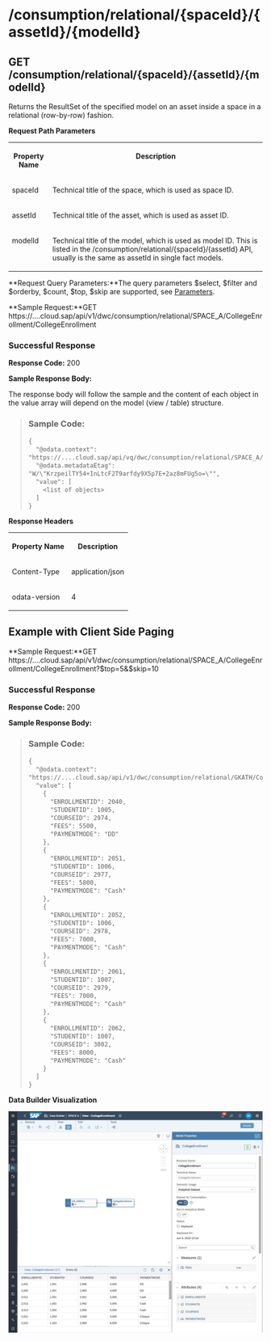 <!-- loio179ab94c6e494865a78b33ec6f8cedbd -->

# /consumption/relational/\{spaceId\}/\{assetId\}/\{modelId\}



<a name="loio179ab94c6e494865a78b33ec6f8cedbd__section_trr_rvh_55b"/>

## GET /consumption/relational/\{spaceId\}/\{assetId\}/\{modelId\}

Returns the ResultSet of the specified model on an asset inside a space in a relational \(row-by-row\) fashion.

**Request Path Parameters**


<table>
<tr>
<th valign="top">

Property Name



</th>
<th valign="top">

Description



</th>
</tr>
<tr>
<td valign="top">

spaceId



</td>
<td valign="top">

Technical title of the space, which is used as space ID.



</td>
</tr>
<tr>
<td valign="top">

assetId



</td>
<td valign="top">

Technical title of the asset, which is used as asset ID.



</td>
</tr>
<tr>
<td valign="top">

modelId



</td>
<td valign="top">

Technical title of the model, which is used as model ID. This is listed in the /consumption/relational/\{spaceId\}/\{assetId\} API, usually is the same as assetId in single fact models.



</td>
</tr>
</table>

**Request Query Parameters:**The query parameters $select, $filter and $orderby, $count, $top, $skip are supported, see [Parameters](consume-data-via-an-odata-service-7a45360.md#loio7a453609c8694b029493e7d87e0de60a__section_request_parameters).

**Sample Request:**GET https://....cloud.sap/api/v1/dwc/consumption/relational/SPACE\_A/CollegeEnrollment/CollegeEnrollment



### Successful Response

**Response Code:** 200

**Sample Response Body:**

The response body will follow the sample and the content of each object in the value array will depend on the model \(view / table\) structure.

> ### Sample Code:  
> ```
> {
>   "@odata.context": "https://....cloud.sap/api/vq/dwc/consumption/relational/SPACE_A/$metadata#CollegeEnrollment",
>   "@odata.metadataEtag": "W/\"KrzpeilTY54+InLtcF2T9arfdy9X5p7E+2az8mFUg5o=\"",
>   "value": [
>     <list of objects>
>   ]
> }
> ```

**Response Headers**


<table>
<tr>
<th valign="top">

Property Name



</th>
<th valign="top">

Description



</th>
</tr>
<tr>
<td valign="top">

Content-Type



</td>
<td valign="top">

application/json



</td>
</tr>
<tr>
<td valign="top">

odata-version



</td>
<td valign="top">

4



</td>
</tr>
</table>



<a name="loio179ab94c6e494865a78b33ec6f8cedbd__section_wc1_xxh_55b"/>

## Example with Client Side Paging

**Sample Request:**GET https://....cloud.sap/api/v1/dwc/consumption/relational/SPACE\_A/CollegeEnrollment/CollegeEnrollment?$top=5&$skip=10



### Successful Response

**Response Code:** 200

**Sample Response Body:**

> ### Sample Code:  
> ```
> {
>   "@odata.context": "https://....cloud.sap/api/v1/dwc/consumption/relational/GKATH/CollegeEnrollment/$metadata#CollegeEnrollment",
>   "value": [
>     {
>       "ENROLLMENTID": 2040,
>       "STUDENTID": 1005,
>       "COURSEID": 2974,
>       "FEES": 5500,
>       "PAYMENTMODE": "DD"
>     },
>     {
>       "ENROLLMENTID": 2051,
>       "STUDENTID": 1006,
>       "COURSEID": 2977,
>       "FEES": 5800,
>       "PAYMENTMODE": "Cash"
>     },
>     {
>       "ENROLLMENTID": 2052,
>       "STUDENTID": 1006,
>       "COURSEID": 2978,
>       "FEES": 7000,
>       "PAYMENTMODE": "Cash"
>     },
>     {
>       "ENROLLMENTID": 2061,
>       "STUDENTID": 1007,
>       "COURSEID": 2979,
>       "FEES": 7000,
>       "PAYMENTMODE": "Cash"
>     },
>     {
>       "ENROLLMENTID": 2062,
>       "STUDENTID": 1007,
>       "COURSEID": 3002,
>       "FEES": 8000,
>       "PAYMENTMODE": "Cash"
>     }
>   ]
> }
> ```

**Data Builder Visualization**

![](images/DWC_-_ODATA_API_-_story2_1b18c1a.png)

